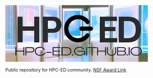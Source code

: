 <img src="imgs/HPC-ED_bkgrnd.png">
<br>
<p>
Public repository for HPC-ED community. <a href="https://www.nsf.gov/awardsearch/showAward?AWD_ID=2320379&HistoricalAwards=false"> NSF Award Link </a>
</p>
